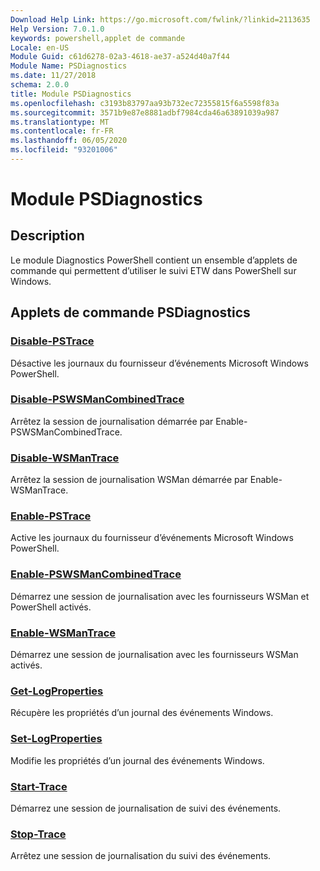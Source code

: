 ```yaml
---
Download Help Link: https://go.microsoft.com/fwlink/?linkid=2113635
Help Version: 7.0.1.0
keywords: powershell,applet de commande
Locale: en-US
Module Guid: c61d6278-02a3-4618-ae37-a524d40a7f44
Module Name: PSDiagnostics
ms.date: 11/27/2018
schema: 2.0.0
title: Module PSDiagnostics
ms.openlocfilehash: c3193b83797aa93b732ec72355815f6a5598f83a
ms.sourcegitcommit: 3571b9e87e8881adbf7984cda46a63891039a987
ms.translationtype: MT
ms.contentlocale: fr-FR
ms.lasthandoff: 06/05/2020
ms.locfileid: "93201006"
---
```

# Module PSDiagnostics

## Description

Le module Diagnostics PowerShell contient un ensemble d’applets de commande qui permettent d’utiliser le suivi ETW dans PowerShell sur Windows.

## Applets de commande PSDiagnostics

### [Disable-PSTrace](Disable-PSTrace.md)
Désactive les journaux du fournisseur d’événements Microsoft Windows PowerShell.

### [Disable-PSWSManCombinedTrace](Disable-PSWSManCombinedTrace.md)
Arrêtez la session de journalisation démarrée par Enable-PSWSManCombinedTrace.

### [Disable-WSManTrace](Disable-WSManTrace.md)
Arrêtez la session de journalisation WSMan démarrée par Enable-WSManTrace.

### [Enable-PSTrace](Enable-PSTrace.md)
Active les journaux du fournisseur d’événements Microsoft Windows PowerShell.

### [Enable-PSWSManCombinedTrace](Enable-PSWSManCombinedTrace.md)
Démarrez une session de journalisation avec les fournisseurs WSMan et PowerShell activés.

### [Enable-WSManTrace](Enable-WSManTrace.md)
Démarrez une session de journalisation avec les fournisseurs WSMan activés.

### [Get-LogProperties](Get-LogProperties.md)
Récupère les propriétés d’un journal des événements Windows.

### [Set-LogProperties](Set-LogProperties.md)
Modifie les propriétés d’un journal des événements Windows.

### [Start-Trace](Start-Trace.md)
Démarrez une session de journalisation de suivi des événements.

### [Stop-Trace](Stop-Trace.md)
Arrêtez une session de journalisation du suivi des événements.
